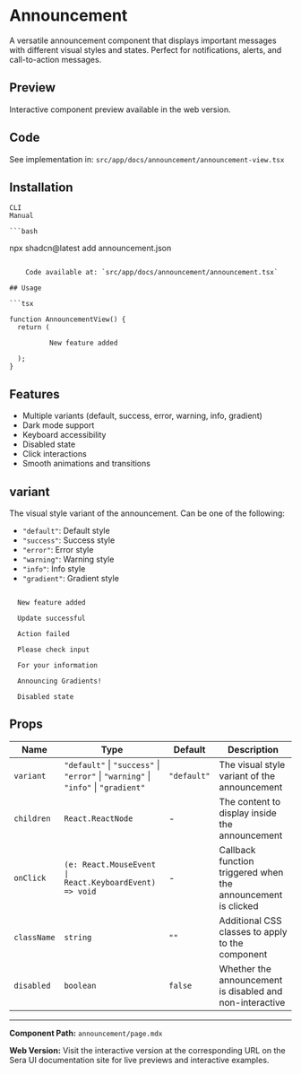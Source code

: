 # Announcement 

A versatile announcement component that displays important messages with different visual styles and states. Perfect for notifications, alerts, and call-to-action messages.

## Preview

Interactive component preview available in the web version.

## Code

See implementation in: `src/app/docs/announcement/announcement-view.tsx`

## Installation

    CLI
    Manual

    ```bash
npx shadcn@latest add announcement.json
```

    Code available at: `src/app/docs/announcement/announcement.tsx`

## Usage

```tsx

function AnnouncementView() {
  return (
        
          New feature added
        
  );
}
```

## Features

- Multiple variants (default, success, error, warning, info, gradient)
- Dark mode support
- Keyboard accessibility
- Disabled state
- Click interactions
- Smooth animations and transitions

## variant
The visual style variant of the announcement. Can be one of the following:

- `"default"`: Default style
- `"success"`: Success style
- `"error"`: Error style
- `"warning"`: Warning style
- `"info"`: Info style
- `"gradient"`: Gradient style

```tsx

  New feature added

  Update successful

  Action failed

  Please check input

  For your information

  Announcing Gradients!

  Disabled state

```

## Props

| Name | Type | Default | Description |
|------|------|---------|-------------|
| `variant` | `"default"` \| `"success"` \| `"error"` \| `"warning"` \| `"info"` \| `"gradient"` | `"default"` | The visual style variant of the announcement |
| `children` | `React.ReactNode` | - | The content to display inside the announcement |
| `onClick` | `(e: React.MouseEvent \| React.KeyboardEvent) => void` | - | Callback function triggered when the announcement is clicked |
| `className` | `string` | `""` | Additional CSS classes to apply to the component |
| `disabled` | `boolean` | `false` | Whether the announcement is disabled and non-interactive |

---

**Component Path:** `announcement/page.mdx`

**Web Version:** Visit the interactive version at the corresponding URL on the Sera UI documentation site for live previews and interactive examples.
